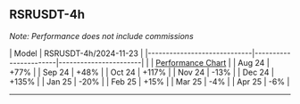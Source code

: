 ## RSRUSDT-4h

_Note: Performance does not include commissions_

| Model                       | RSRUSDT-4h/2024-11-23 |
|-----------------------------|-----------------------|-----------------------|
|                             | [Performance Chart](performance.png) |
| Aug 24                      | +77%                  |
| Sep 24                      | +48%                  |
| Oct 24                      | +117%                 |
| Nov 24                      | -13%                  |
| Dec 24                      | +135%                 |
| Jan 25                      | -20%                  |
| Feb 25                      | +15%                  |
| Mar 25                      | -4%                   |
| Apr 25                      | -6%                   |

---

